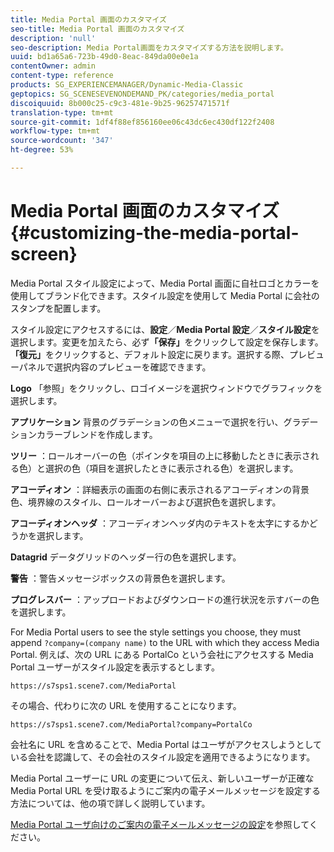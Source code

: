 ```yaml
---
title: Media Portal 画面のカスタマイズ
seo-title: Media Portal 画面のカスタマイズ
description: 'null'
seo-description: Media Portal画面をカスタマイズする方法を説明します。
uuid: bd1a65a6-723b-49d0-8eac-849da00e0e1a
contentOwner: admin
content-type: reference
products: SG_EXPERIENCEMANAGER/Dynamic-Media-Classic
geptopics: SG_SCENESEVENONDEMAND_PK/categories/media_portal
discoiquuid: 8b000c25-c9c3-481e-9b25-96257471571f
translation-type: tm+mt
source-git-commit: 1df4f88ef856160ee06c43dc6ec430df122f2408
workflow-type: tm+mt
source-wordcount: '347'
ht-degree: 53%

---
```



# Media Portal 画面のカスタマイズ{#customizing-the-media-portal-screen}

Media Portal スタイル設定によって、Media Portal 画面に自社ロゴとカラーを使用してブランド化できます。スタイル設定を使用して Media Portal に会社のスタンプを配置します。

スタイル設定にアクセスするには、**設定**／**Media Portal 設定**／**スタイル設定**&#x200B;を選択します。変更を加えたら、必ず&#x200B;**「保存」**&#x200B;をクリックして設定を保存します。**「復元」**&#x200B;をクリックすると、デフォルト設定に戻ります。選択する際、プレビューパネルで選択内容のプレビューを確認できます。

**Logo** 「参照」をクリックし、ロゴイメージを選択ウィンドウでグラフィックを選択します。

**アプリケーション** 背景のグラデーションの色メニューで選択を行い、グラデーションカラーブレンドを作成します。

**ツリー** ：ロールオーバーの色（ポインタを項目の上に移動したときに表示される色）と選択の色（項目を選択したときに表示される色）を選択します。

**アコーディオン** ：詳細表示の画面の右側に表示されるアコーディオンの背景色、境界線のスタイル、ロールオーバーおよび選択色を選択します。

**アコーディオンヘッダ** ：アコーディオンヘッダ内のテキストを太字にするかどうかを選択します。

**Datagrid** データグリッドのヘッダー行の色を選択します。

**警告** ：警告メッセージボックスの背景色を選択します。

**プログレスバー** ：アップロードおよびダウンロードの進行状況を示すバーの色を選択します。

For Media Portal users to see the style settings you choose, they must append `?company=(company name)` to the URL with which they access Media Portal. 例えば、次の URL にある PortalCo という会社にアクセスする Media Portal ユーザーがスタイル設定を表示するとします。

`https://s7sps1.scene7.com/MediaPortal`

その場合、代わりに次の URL を使用することになります。

`https://s7sps1.scene7.com/MediaPortal?company=PortalCo`

会社名に URL を含めることで、Media Portal はユーザがアクセスしようとしている会社を認識して、その会社のスタイル設定を適用できるようになります。

Media Portal ユーザーに URL の変更について伝え、新しいユーザーが正確な Media Portal URL を受け取るようにご案内の電子メールメッセージを設定する方法については、他の項で詳しく説明しています。

[Media Portal ユーザ向けのご案内の電子メールメッセージの設定](adding-media-portal-users.md#setting_up_the_welcome_e_mail_message_for_media_portal_users)を参照してください。

